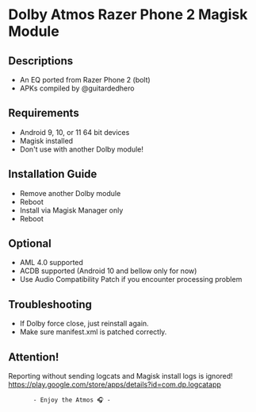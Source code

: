 # Dolby Atmos Razer Phone 2 Magisk Module

## Descriptions
- An EQ ported from Razer Phone 2 (bolt)
- APKs compiled by @guitardedhero

## Requirements
- Android 9, 10, or 11 64 bit devices
- Magisk installed
- Don't use with another Dolby module!

## Installation Guide
- Remove another Dolby module
- Reboot
- Install via Magisk Manager only
- Reboot

## Optional
- AML 4.0 supported
- ACDB supported (Android 10 and bellow only for now)
- Use Audio Compatibility Patch if you encounter processing problem

## Troubleshooting
- If Dolby force close, just reinstall again.
- Make sure manifest.xml is patched correctly.

## Attention!
Reporting without sending logcats and Magisk install logs is ignored!
https://play.google.com/store/apps/details?id=com.dp.logcatapp


           - Enjoy the Atmos 🎧 -
